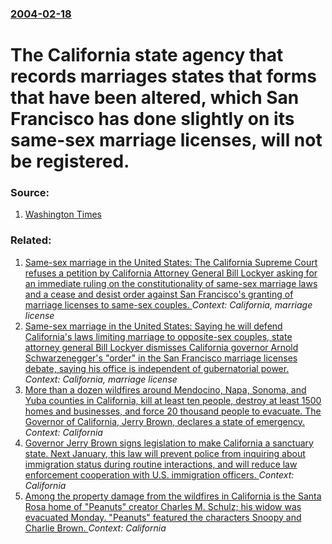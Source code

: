 ### [2004-02-18](/news/2004/02/18/index.md)

#  The California state agency that records marriages states that forms that have been altered, which San Francisco has done slightly on its same-sex marriage licenses, will not be registered. 




### Source:

1. [Washington Times](http://washingtontimes.com/national/20040219-123003-6956r.htm)

### Related:

1. [ Same-sex marriage in the United States: The California Supreme Court refuses a petition by California Attorney General Bill Lockyer asking for an immediate ruling on the constitutionality of same-sex marriage laws and a cease and desist order against San Francisco's granting of marriage licenses to same-sex couples. ](/news/2004/02/27/same-sex-marriage-in-the-united-states-the-california-supreme-court-refuses-a-petition-by-california-attorney-general-bill-lockyer-asking.md) _Context: California, marriage license_
2. [ Same-sex marriage in the United States: Saying he will defend California's laws limiting marriage to opposite-sex couples, state attorney general Bill Lockyer dismisses California governor Arnold Schwarzenegger's "order" in the San Francisco marriage licenses debate, saying his office is independent of gubernatorial power. ](/news/2004/02/22/same-sex-marriage-in-the-united-states-saying-he-will-defend-california-s-laws-limiting-marriage-to-opposite-sex-couples-state-attorney-g.md) _Context: California, marriage license_
3. [More than a dozen wildfires around Mendocino, Napa, Sonoma, and Yuba counties in California, kill at least ten people, destroy at least 1500 homes and businesses, and force 20 thousand people to evacuate. The Governor of California, Jerry Brown, declares a state of emergency. ](/news/2017/10/9/more-than-a-dozen-wildfires-around-mendocino-napa-sonoma-and-yuba-counties-in-california-kill-at-least-ten-people-destroy-at-least-1500.md) _Context: California_
4. [Governor Jerry Brown signs legislation to make California a sanctuary state. Next January, this law will prevent police from inquiring about immigration status during routine interactions, and will reduce law enforcement cooperation with U.S. immigration officers. ](/news/2017/10/5/governor-jerry-brown-signs-legislation-to-make-california-a-sanctuary-state-next-january-this-law-will-prevent-police-from-inquiring-about.md) _Context: California_
5. [Among the property damage from the wildfires in California is the Santa Rosa home of "Peanuts" creator Charles M. Schulz; his widow was evacuated Monday. "Peanuts" featured the characters Snoopy and Charlie Brown. ](/news/2017/10/13/among-the-property-damage-from-the-wildfires-in-california-is-the-santa-rosa-home-of-peanuts-creator-charles-m-schulz-his-widow-was-evac.md) _Context: California_
